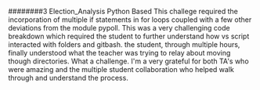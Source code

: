 ########3 Election_Analysis
Python Based
This challege required the incorporation of multiple if statements in for loops coupled with a few other deviations from the module pypoll. This was a very challenging code breakdown which required the student to further understand how vs script interacted with folders and gitbash. the student, through multiple hours, finally understood what the teacher was trying to relay about moving though directories. What a challenge. I'm a very grateful for both TA's who were amazing and the multiple student collaboration who helped walk through and understand the process. 

